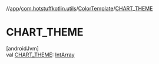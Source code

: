 //[app](../../../index.md)/[com.hotstuffkotlin.utils](../index.md)/[ColorTemplate](index.md)/[CHART_THEME](-c-h-a-r-t_-t-h-e-m-e.md)

# CHART_THEME

[androidJvm]\
val [CHART_THEME](-c-h-a-r-t_-t-h-e-m-e.md): [IntArray](https://kotlinlang.org/api/latest/jvm/stdlib/kotlin/-int-array/index.html)

